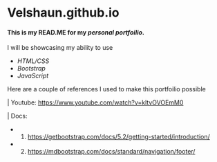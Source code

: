 # Velshaun.github.io

#### This is my READ.ME for my *personal portfoilio*.



I will be showcasing my ability to use 

- *HTML/CSS*
- *Bootstrap*
- *JavaScript*

Here are a couple of references I used to make this portfoilio possible

| Youtube: https://www.youtube.com/watch?v=kltvOVOEmM0 

| Docs: 
- 1. https://getbootstrap.com/docs/5.2/getting-started/introduction/ 
- 2. https://mdbootstrap.com/docs/standard/navigation/footer/ 





